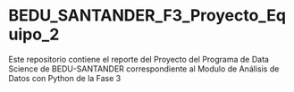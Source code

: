 # BEDU_SANTANDER_F3_Proyecto_Equipo_2
Este repositorio contiene el reporte del Proyecto del Programa de Data Science de BEDU-SANTANDER correspondiente al Modulo de Análisis de Datos con Python de la Fase 3

